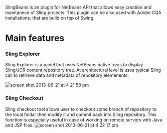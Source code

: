 SlingBeans is an plugin for NetBeans API that allows easy creation and maintanece of Sling projects. This plugin can be also used with Adobe CQ5 installations, that are build on top of Swing.

# Main features

### Sling Explorer

Sling Explorer is a panel that uses NetBeans native treas to display Sling/JCR content repository tree. At architectural level is uses typical Sling call to retrieve data and metadata of repository elemenents.

![screen shot 2013-06-21 at 4 21 58 pm](https://f.cloud.github.com/assets/1453540/687560/5d2577f4-da7f-11e2-9d70-1485517586da.png)

###  Sling Checkout
Sling checkout tool allows user to checkout some branch of repository to the local foldar then modify it and commit back into Sling repository. This function is especially useful in case of working on remote servers with Java and JSP files.
![screen shot 2013-06-21 at 4 22 17 pm](https://f.cloud.github.com/assets/1453540/687531/ac6316d8-da7e-11e2-9491-efd51ff49652.png)
